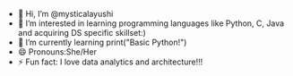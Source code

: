 - 👋 Hi, I’m @mysticalayushi
- 👀 I’m interested in learning programming languages like Python, C, Java and acquiring DS specific skillset:) 
- 🌱 I’m currently learning print("Basic Python!")
- 😄 Pronouns:She/Her
- ⚡ Fun fact: I love data analytics and architecture!!!

<!---
mysticalayushi/mysticalayushi is a ✨ special ✨ repository because its `README.md` (this file) appears on your GitHub profile.
You can click the Preview link to take a look at your changes.
--->
